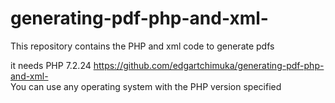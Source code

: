 # generating-pdf-php-and-xml-
This repository contains the PHP and xml code to generate pdfs

it needs PHP 7.2.24
https://github.com/edgartchimuka/generating-pdf-php-and-xml-      
You can use any operating system with the PHP version specified
